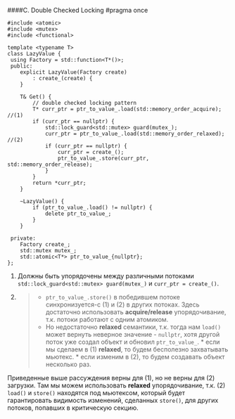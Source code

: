 ####C. Double Checked Locking
	#pragma once

	#include <atomic>
	#include <mutex>
	#include <functional>

	template <typename T>
	class LazyValue {
     using Factory = std::function<T*()>;
	 public:
    	explicit LazyValue(Factory create)
    		: create_(create) {
    	}

    	T& Get() {
        	// double checked locking pattern
        	T* curr_ptr = ptr_to_value_.load(std::memory_order_acquire);		//(1)
        	if (curr_ptr == nullptr) {
        	    std::lock_guard<std::mutex> guard(mutex_);
        	    curr_ptr = ptr_to_value_.load(std::memory_order_relaxed);		//(2)
            	if (curr_ptr == nullptr) {
                	curr_ptr = create_();
                	ptr_to_value_.store(curr_ptr, std::memory_order_release);
            	}
        	}
       		return *curr_ptr;
    	}

    	~LazyValue() {
        	if (ptr_to_value_.load() != nullptr) {
        	    delete ptr_to_value_;
        	}
    	}

	 private:
    	Factory create_;
    	std::mutex mutex_;
    	std::atomic<T*> ptr_to_value_{nullptr};
	};
1. Должны быть упорядочены между различными потоками `std::lock_guard<std::mutex> guard(mutex_)` и `curr_ptr = create_()`.
2.	> * `ptr_to_value_.store()` в победившем потоке синхронизуется-с (1) и (2) в других потоках. Здесь достаточно использовать **acquire/release** упорядочивание, т.к. потоки работают с одним атомиком. 
	> * Но недостаточно **relaxed** семантики, т.к. тогда нам `load()` может вернуть неверное значение - `nullptr`, хотя другой поток уже создал объект и обновил `ptr_to_value_`.
		* если мы сделаем в (1) **relaxed**, то будем бесполезно захватывать мьютекс.
		* если изменим в (2), то будем создавать объект несколько раз.

Приведенные выше рассуждения верны для (1), но не верны для (2) загрузки. Там мы можем использовать **relaxed** упорядочивание, т.к. (2) `load()` и `store()` находятся под мьютексом, который будет гарантировать видимость изменений, сделанных `store()`, для других потоков, попавших в критическую секцию.
